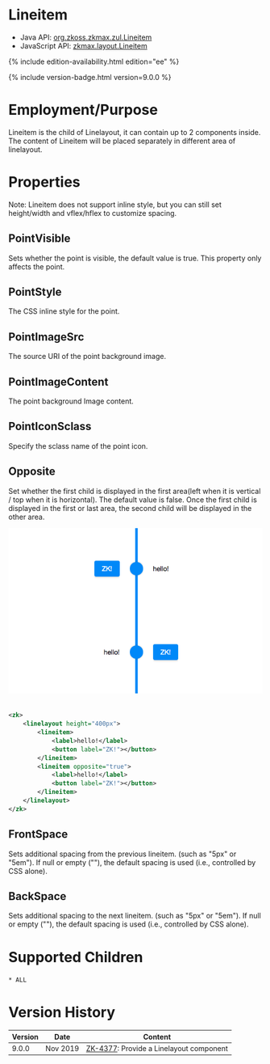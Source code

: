 

# Lineitem

- Java API: [org.zkoss.zkmax.zul.Lineitem](https://www.zkoss.org/javadoc/latest/zk/org/zkoss/zkmax/zul/Lineitem.html)
- JavaScript API: [zkmax.layout.Lineitem](https://www.zkoss.org/javadoc/latest/jsdoc/classes/zkmax.layout.Lineitem.html)

{% include edition-availability.html edition="ee" %}

{% include version-badge.html version=9.0.0 %}

# Employment/Purpose

Lineitem is the child of Linelayout, it can contain up to 2 components
inside. The content of Lineitem will be placed separately in different
area of linelayout.

# Properties

Note: Lineitem does not support inline style, but you can still set
height/width and vflex/hflex to customize spacing.

## PointVisible

Sets whether the point is visible, the default value is true. This
property only affects the point.

## PointStyle

The CSS inline style for the point.

## PointImageSrc

The source URI of the point background image.

## PointImageContent

The point background Image content.

## PointIconSclass

Specify the sclass name of the point icon.

## Opposite

Set whether the first child is displayed in the first area(left when it
is vertical / top when it is horizontal). The default value is false.
Once the first child is displayed in the first or last area, the second
child will be displayed in the other area.

![](/zk_component_ref/images/Lineitem-opposite.png)

```xml
 
<zk>
    <linelayout height="400px">
        <lineitem>
            <label>hello!</label>
            <button label="ZK!"></button>
        </lineitem>
        <lineitem opposite="true">
            <label>hello!</label>
            <button label="ZK!"></button>
        </lineitem>
    </linelayout>
</zk>
```

## FrontSpace

Sets additional spacing from the previous lineitem. (such as "5px" or
"5em"). If null or empty (""), the default spacing is used (i.e.,
controlled by CSS alone).

## BackSpace

Sets additional spacing to the next lineitem. (such as "5px" or "5em").
If null or empty (""), the default spacing is used (i.e., controlled by
CSS alone).

# Supported Children

`* ALL`

# Version History



| Version | Date     | Content                                                                             |
|---------|----------|-------------------------------------------------------------------------------------|
| 9.0.0   | Nov 2019 | [ZK-4377](https://tracker.zkoss.org/browse/ZK-4377): Provide a Linelayout component |


